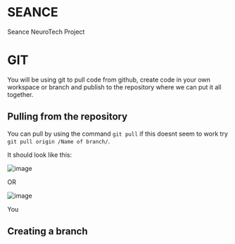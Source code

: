 # SEANCE
Seance NeuroTech Project

# GIT
You will be using git to pull code from github, create code in your own workspace or branch and publish to the repository where we can put it all together.

## Pulling from the repository

You can pull by using the command `git pull` if this doesnt seem to work try `git pull origin /Name of branch/`.

It should look like this:

![image](https://github.com/ColonelYogurt/SEANCE/assets/74342816/7425e846-5d85-44e8-a938-50ecc08cd4d9)

OR

![image](https://github.com/ColonelYogurt/SEANCE/assets/74342816/b3209ca0-b259-4710-a4c7-64b09bdef364)

You 

## Creating a branch

